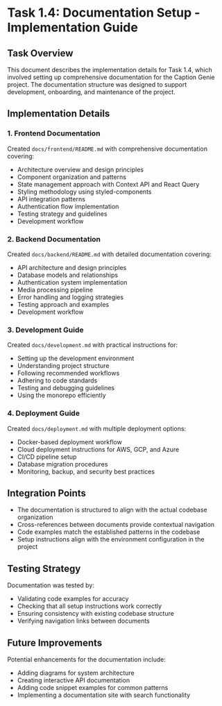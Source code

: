 # Task 1.4: Documentation Setup - Implementation Guide

## Task Overview

This document describes the implementation details for Task 1.4, which involved setting up comprehensive documentation for the Caption Genie project. The documentation structure was designed to support development, onboarding, and maintenance of the project.

## Implementation Details

### 1. Frontend Documentation

Created `docs/frontend/README.md` with comprehensive documentation covering:

- Architecture overview and design principles
- Component organization and patterns
- State management approach with Context API and React Query
- Styling methodology using styled-components
- API integration patterns
- Authentication flow implementation
- Testing strategy and guidelines
- Development workflow

### 2. Backend Documentation

Created `docs/backend/README.md` with detailed documentation covering:

- API architecture and design principles
- Database models and relationships
- Authentication system implementation
- Media processing pipeline
- Error handling and logging strategies
- Testing approach and examples
- Development workflow

### 3. Development Guide

Created `docs/development.md` with practical instructions for:

- Setting up the development environment
- Understanding project structure
- Following recommended workflows
- Adhering to code standards
- Testing and debugging guidelines
- Using the monorepo efficiently

### 4. Deployment Guide

Created `docs/deployment.md` with multiple deployment options:

- Docker-based deployment workflow
- Cloud deployment instructions for AWS, GCP, and Azure
- CI/CD pipeline setup
- Database migration procedures
- Monitoring, backup, and security best practices

## Integration Points

- The documentation is structured to align with the actual codebase organization
- Cross-references between documents provide contextual navigation
- Code examples match the established patterns in the codebase
- Setup instructions align with the environment configuration in the project

## Testing Strategy

Documentation was tested by:

- Validating code examples for accuracy
- Checking that all setup instructions work correctly
- Ensuring consistency with existing codebase structure
- Verifying navigation links between documents

## Future Improvements

Potential enhancements for the documentation include:

- Adding diagrams for system architecture
- Creating interactive API documentation
- Adding code snippet examples for common patterns
- Implementing a documentation site with search functionality 
